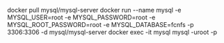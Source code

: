 docker pull mysql/mysql-server
docker run --name mysql -e MYSQL_USER=root -e MYSQL_PASSWORD=root -e MYSQL_ROOT_PASSWORD=root -e MYSQL_DATABASE=fcnfs -p 3306:3306 -d mysql/mysql-server
docker exec -it mysql mysql -uroot -p

